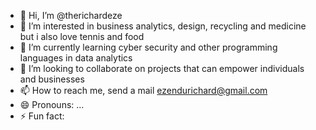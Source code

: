 - 👋 Hi, I’m @therichardeze
- 👀 I’m interested in business analytics, design, recycling and medicine but i also love tennis and food
- 🌱 I’m currently learning cyber security and other programming languages in data analytics
- 💞️ I’m looking to collaborate on projects that can empower individuals and businesses
- 📫 How to reach me, send a mail ezendurichard@gmail.com
- 😄 Pronouns: ...
- ⚡ Fun fact: 

<!---
therichardeze/therichardeze is a ✨ special ✨ repository because its `README.md` (this file) appears on your GitHub profile.
You can click the Preview link to take a look at your changes.
--->
